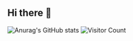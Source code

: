 ## Hi there 👋
![Anurag's GitHub stats](https://github-readme-stats.vercel.app/api?username=Mhijazi16&show_icons=true&theme=merko)
![Visitor Count](https://visitor-badge.laobi.icu/badge?page_id=Mhijazi16)

